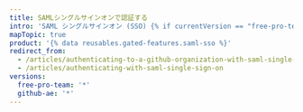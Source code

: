 ```yaml
---
title: SAMLシングルサインオンで認証する
intro: 'SAML シングルサインオン (SSO) {% if currentVersion == "free-pro-team@latest" %}を使用して {% if currentVersion == "free-pro-team@latest" %}{% data variables.product.product_name %} Organization{% elsif currentVersion == "github-ae@latest" %}{% data variables.product.product_location %} {% endif %} に対して認証し、アクティブなセッションを表示できます{% endif %}。'
mapTopic: true
product: '{% data reusables.gated-features.saml-sso %}'
redirect_from:
  - /articles/authenticating-to-a-github-organization-with-saml-single-sign-on/
  - /articles/authenticating-with-saml-single-sign-on
versions:
  free-pro-team: '*'
  github-ae: '*'
---
```


